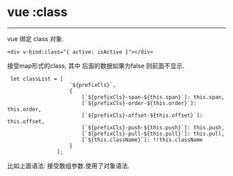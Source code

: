 # vue :class
---
vue 绑定 class 对象.

```
<div v-bind:class="{ active: isActive }"></div>
```
接受map形式的class, 其中 后面的数据如果为false 则前面不显示.


```
 let classList = [
                    `${prefixCls}`,
                    {
                        [`${prefixCls}-span-${this.span}`]: this.span,
                        [`${prefixCls}-order-${this.order}`]: this.order,
                        [`${prefixCls}-offset-${this.offset}`]: this.offset,
                        [`${prefixCls}-push-${this.push}`]: this.push,
                        [`${prefixCls}-pull-${this.pull}`]: this.pull,
                        [`${this.className}`]: !!this.className
                    }
                ];

```

比如上面语法: 接受数组参数.使用了对象语法.